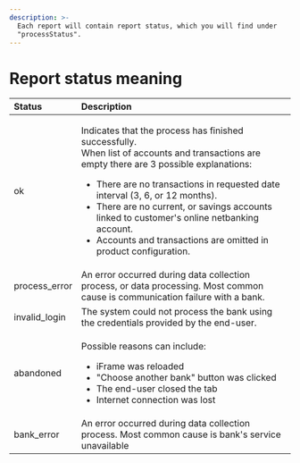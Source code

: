 ```yaml
---
description: >-
  Each report will contain report status, which you will find under
  "processStatus".
---
```


# Report status meaning

<table>
  <thead>
    <tr>
      <th style="text-align:left">Status</th>
      <th style="text-align:left">Description</th>
    </tr>
  </thead>
  <tbody>
    <tr>
      <td style="text-align:left">ok</td>
      <td style="text-align:left">
        <p></p>
        <p>Indicates that the process has finished successfully.
          <br />When list of accounts and transactions are empty there are 3 possible
          explanations:</p>
        <ul>
          <li>There are no transactions in requested date interval (3, 6, or 12 months).</li>
          <li>There are no current, or savings accounts linked to customer&apos;s online
            netbanking account.</li>
          <li>Accounts and transactions are omitted in product configuration.</li>
        </ul>
      </td>
    </tr>
    <tr>
      <td style="text-align:left">process_error</td>
      <td style="text-align:left">An error occurred during data collection process, or data processing.
        Most common cause is communication failure with a bank.</td>
    </tr>
    <tr>
      <td style="text-align:left">invalid_login</td>
      <td style="text-align:left">The system could not process the bank using the credentials provided by
        the end-user.</td>
    </tr>
    <tr>
      <td style="text-align:left">abandoned</td>
      <td style="text-align:left">
        <p>Possible reasons can include:</p>
        <ul>
          <li>iFrame was reloaded</li>
          <li>&quot;Choose another bank&quot; button was clicked</li>
          <li>The end-user closed the tab</li>
          <li>Internet connection was lost</li>
        </ul>
      </td>
    </tr>
    <tr>
      <td style="text-align:left">bank_error</td>
      <td style="text-align:left">An error occurred during data collection process. Most common cause is
        bank&apos;s service unavailable</td>
    </tr>
  </tbody>
</table>